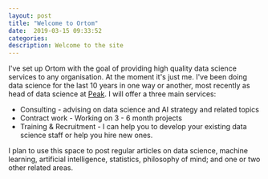 ```yaml
---
layout: post
title: "Welcome to Ortom"
date:  2019-03-15 09:33:52
categories:
description: Welcome to the site
---
```

I've set up Ortom with the goal of providing high quality data science services to any organisation. At the moment it's just me. I've been doing data science for the last 10 years in one way or another, most recently as head of data science at [Peak](https://www.peak.ai). I will offer a three main services:

- Consulting - advising on data science and AI strategy and related topics
- Contract work - Working on 3 - 6 month projects
- Training & Recruitment - I can help you to develop your existing data science staff or help you hire new ones.

I plan to use this space to post regular articles on data science, machine learning, artificial intelligence, statistics, philosophy of  mind; and one or two other related areas.
